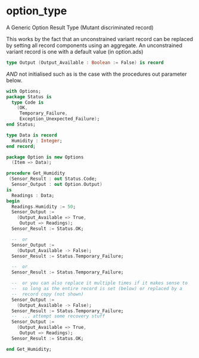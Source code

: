 # option_type
A Generic Option Result Type (Mutant discriminated record)

This works by the fact that an unconstrained variant record can be replaced by setting all record components using an aggregate. An unconstrained variant record is one with a default value (in option.ads)


```options.ads
type Output (Output_Available : Boolean := False) is record
```

*AND* not initialised such as is the case with the procedures out parameter below.

```usage.ads
with Options;
package Status is
  type Code is
    (OK,
     Temporary_Failure,
     Exception_Unexpected_Failure);
end Status;

type Data is record
  Humidity : Integer;
end record; 

package Option is new Options
  (Item => Data);

procedure Get_Humidity
 (Sensor_Result : out Status.Code;
  Sensor_Output : out Option.Output)
is
  Readings : Data;
begin
  Readings.Humidity := 50;
  Sensor_Output :=
    (Output_Available => True,
     Output => Readings);
  Sensor_Result := Status.OK;

  --  or
  Sensor_Output :=
    (Output_Available -> False);
  Sensor_Result := Status.Temporary_Failure;

  --  or
  Sensor_Result := Status.Temporary_Failure;

  --  or you can also replace it multiple times if it makes sense to
  --  so long as the entire record is set (below) or replaced by a
  --  record copy (not shown)
  Sensor_Output :=
    (Output_Available -> False);
  Sensor_Result := Status.Temporary_Failure;
  --  ... attempt some recovery stuff
  Sensor_Output :=
    (Output_Available => True,
     Output => Readings);
  Sensor_Result := Status.OK;

end Get_Humidity;

``` 
